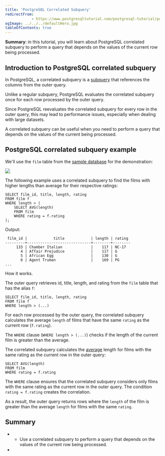 ```yaml
---
title: 'PostgreSQL Correlated Subquery'
redirectFrom: 
            - https://www.postgresqltutorial.com/postgresql-tutorial/postgresql-correlated-subquery/
ogImage: ../../../defaultHero.jpg
tableOfContents: true
---
```


**Summary**: in this tutorial, you will learn about PostgreSQL correlated subquery to perform a query that depends on the values of the current row being processed.



## Introduction to PostgreSQL correlated subquery



In PostgreSQL, a correlated subquery is a [subquery](https://www.postgresqltutorial.com/postgresql-tutorial/postgresql-subquery/) that references the columns from the outer query.



Unlike a regular subquery, PostgreSQL evaluates the correlated subquery once for each row processed by the outer query.



Since PostgreSQL reevaluates the correlated subquery for every row in the outer query, this may lead to performance issues, especially when dealing with large datasets.



A correlated subquery can be useful when you need to perform a query that depends on the values of the current being processed.



## PostgreSQL correlated subquery example



We'll use the `film` table from the [sample database](https://www.postgresqltutorial.com/postgresql-getting-started/postgresql-sample-database/) for the demonstration:



![](https://www.postgresqltutorial.com/wp-content/uploads/2019/05/film.png)



The following example uses a correlated subquery to find the films with higher lengths than average for their respective ratings:



```
SELECT film_id, title, length, rating
FROM film f
WHERE length > (
    SELECT AVG(length)
    FROM film
    WHERE rating = f.rating
);
```



Output:



```
 film_id |            title            | length | rating
---------+-----------------------------+--------+--------
     133 | Chamber Italian             |    117 | NC-17
       4 | Affair Prejudice            |    117 | G
       5 | African Egg                 |    130 | G
       6 | Agent Truman                |    169 | PG
...
```



How it works.



The outer query retrieves id, title, length, and rating from the `film` table that has the alias `f`:



```
SELECT film_id, title, length, rating
FROM film f
WHERE length > (...)
```



For each row processed by the outer query, the correlated subquery calculates the average `length` of films that have the same `rating` as the current row (`f.rating`).



The `WHERE` clause (`WHERE length > (...)`) checks if the length of the current film is greater than the average.



The correlated subquery calculates the [average](https://www.postgresqltutorial.com/postgresql-aggregate-functions/postgresql-avg-function/) length for films with the same rating as the current row in the outer query:



```
SELECT AVG(length)
FROM film
WHERE rating = f.rating
```



The `WHERE` clause ensures that the correlated subquery considers only films with the same rating as the current row in the outer query. The condition `rating = f.rating` creates the correlation.



As a result, the outer query returns rows where the `length` of the film is greater than the average `length` for films with the same `rating`.



## Summary



- - Use a correlated subquery to perform a query that depends on the values of the current row being processed.
- 
